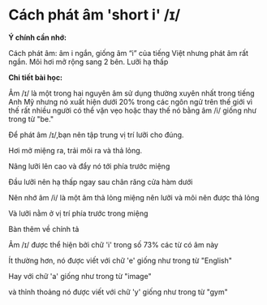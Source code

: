 # Cách phát âm 'short i' /ɪ/

**Ý chính cần nhớ:**

Cách phát âm: âm i ngắn, giống âm “i” của tiếng Việt nhưng phát âm rất ngắn. Môi hơi mở rộng sang 2 bên. Lưỡi hạ thấp

**Chi tiết bài học:**&#x20;

Âm /ɪ/ là một trong hai nguyên âm sử dụng thường xuyên nhất trong tiếng Anh Mỹ nhưng nó xuất hiện dưới 20% trong các ngôn ngử trên thế giới vì thế rất nhiều người có thể vặn vẹo hoặc thay thế nó bằng âm /i/ giống như trong từ "be."

Để phát âm /ɪ/,bạn nên tập trung vị trí lưỡi cho đúng.

Hơi mở miệng ra, trải môi ra và thả lỏng.

Nâng lưỡi lên cao và đẩy nó tới phía trước miệng

Đầu lưỡi nên hạ thấp ngay sau chân răng cửa hàm dưới

Nên nhớ âm /i/ là một âm thả lỏng miệng nên lưỡi và môi nên được thả lỏng

Và lưỡi nằm ở vị trí phía trước trong miệng

Bàn thêm về chính tả

Âm /ɪ/ được thể hiện bởi chữ 'i' trong số 73% các từ có âm này

Ít thường hơn, nó được viết với chữ 'e' giống như trong từ "English"

Hay với chữ 'a' giống như trong từ "image"&#x20;

và thỉnh thoảng nó được viết với chữ 'y' giống như trong từ "gym"
